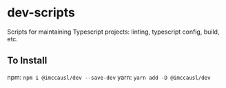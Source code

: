 # dev-scripts

Scripts for maintaining Typescript projects: linting, typescript config, build, etc.

## To Install 

npm: `npm i @imccausl/dev --save-dev`
yarn: `yarn add -D @imccausl/dev`
